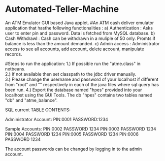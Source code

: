 # Automated-Teller-Machine
An ATM Emulator GUI based Java applet.
#An ATM cash deliver emulator application that hasthe following functionalities :
a)	Authentication : Asks user to enter pin and password. Data is fetched from MySQL database.
b)  Cash Withdrawl : Cash can be withdrawn in a muliple of 50 only. Promts if balance is less than the amount demanded.
c)  Admin access   : Administrator access to see all accounts, add account, delete account, manipulate records.

#Steps to run the application:
1.) If possible run the "atme.class" in netbeans.<br>
2.) If not available then set classpath to the jdbc driver manually.<br>
3.) Please change the username and password of your localhost if different from "root" and "" respectively in each of the java files where sql query has been run.
4.) Export the database named "hpes" provided into your localhost using the GUI Tools.
	The db "hpes" contains two tables named "db" and "atme_balance".

SQL current TABLE CONTENTS:

Administrator Account: PIN:0001 PASSWORD:1234

Sample Accounts: 
         PIN:0002 PASSWORD 1234
				 PIN:0003 PASSWORD 1234
				 PIN:0004 PASSWORD 1234
				 PIN:0005 PASSWORD 1234
				 PIN:0006 PASSWORD 1234
				 
The account passwords can be changed by logging in to the admin account.
